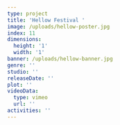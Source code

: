 ```yaml
---
type: project
title: 'Hellow Festival '
image: /uploads/hellow-poster.jpg
index: 11
dimensions:
  height: '1'
  width: '1'
banner: /uploads/hellow-banner.jpg
genre: ''
studio: ''
releaseDate: ''
plot: ''
videoData:
  type: vimeo
  url: ''
activities: ''
---
```


